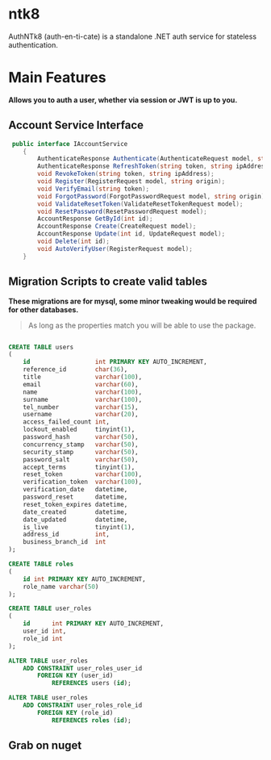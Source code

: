 # ntk8
AuthNTk8 (auth-en-ti-cate) is a standalone .NET auth service for stateless authentication.

# Main Features
**Allows you to auth a user, whether via session or JWT is up to you.**

## Account Service Interface
```csharp
 public interface IAccountService
    {
        AuthenticateResponse Authenticate(AuthenticateRequest model, string ipAddress);
        AuthenticateResponse RefreshToken(string token, string ipAddress);
        void RevokeToken(string token, string ipAddress);
        void Register(RegisterRequest model, string origin);
        void VerifyEmail(string token);
        void ForgotPassword(ForgotPasswordRequest model, string origin);
        void ValidateResetToken(ValidateResetTokenRequest model);
        void ResetPassword(ResetPasswordRequest model);
        AccountResponse GetById(int id);
        AccountResponse Create(CreateRequest model);
        AccountResponse Update(int id, UpdateRequest model);
        void Delete(int id);
        void AutoVerifyUser(RegisterRequest model);
    }
```


## Migration Scripts to create valid tables
**These migrations are for mysql, some minor tweaking would be required for other databases.**
> As long as the properties match you will be able to use the package.
```sql

CREATE TABLE users
(
    id                  int PRIMARY KEY AUTO_INCREMENT,
    reference_id        char(36),
    title               varchar(100),
    email               varchar(60),
    name                varchar(100),
    surname             varchar(100),
    tel_number          varchar(15),
    username            varchar(20),
    access_failed_count int,
    lockout_enabled     tinyint(1),
    password_hash       varchar(50),
    concurrency_stamp   varchar(50),
    security_stamp      varchar(50),
    password_salt       varchar(50),
    accept_terms        tinyint(1),
    reset_token         varchar(100),
    verification_token  varchar(100),
    verification_date   datetime,
    password_reset      datetime,
    reset_token_expires datetime,
    date_created        datetime,
    date_updated        datetime,
    is_live             tinyint(1),
    address_id          int,
    business_branch_id  int
);
```


```sql
CREATE TABLE roles
(
    id int PRIMARY KEY AUTO_INCREMENT,
    role_name varchar(50)
);
```

```sql
CREATE TABLE user_roles
(
    id      int PRIMARY KEY AUTO_INCREMENT,
    user_id int,
    role_id int
);
```

```sql
ALTER TABLE user_roles
    ADD CONSTRAINT user_roles_user_id
        FOREIGN KEY (user_id)
            REFERENCES users (id);

ALTER TABLE user_roles
    ADD CONSTRAINT user_roles_role_id
        FOREIGN KEY (role_id)
            REFERENCES roles (id);
```


## Grab on nuget
